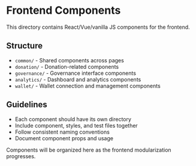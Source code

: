 # Frontend Components

This directory contains React/Vue/vanilla JS components for the frontend.

## Structure

- `common/` - Shared components across pages
- `donation/` - Donation-related components
- `governance/` - Governance interface components
- `analytics/` - Dashboard and analytics components
- `wallet/` - Wallet connection and management components

## Guidelines

- Each component should have its own directory
- Include component, styles, and test files together
- Follow consistent naming conventions
- Document component props and usage

Components will be organized here as the frontend modularization progresses.
